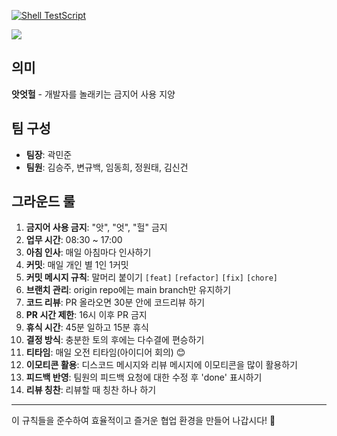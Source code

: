 [![Shell TestScript](https://github.com/kwakmandu/Aut_ut_hul/actions/workflows/testscript.yaml/badge.svg)](https://github.com/kwakmandu/Aut_ut_hul/actions/workflows/testscript.yaml)

<img src="https://capsule-render.vercel.app/api?type=waving&color=auto&height=200&section=header&text=Aht%20ut%20hul&fontSize=90" />

## 의미
**앗엇헐** - 개발자를 놀래키는 금지어 사용 지양

## 팀 구성
- **팀장**: 곽민준
- **팀원**: 김승주, 변규백, 임동희, 정원태, 김신건

## 그라운드 룰
1. **금지어 사용 금지**: "앗", "엇", "헐" 금지
2. **업무 시간**: 08:30 ~ 17:00
3. **아침 인사**: 매일 아침마다 인사하기
4. **커밋**: 매일 개인 별 1인 1커밋
5. **커밋 메시지 규칙**: 말머리 붙이기 `[feat]` `[refactor]` `[fix]` `[chore]`
6. **브랜치 관리**: origin repo에는 main branch만 유지하기
7. **코드 리뷰**: PR 올라오면 30분 안에 코드리뷰 하기
8. **PR 시간 제한**: 16시 이후 PR 금지
9. **휴식 시간**: 45분 일하고 15분 휴식
10. **결정 방식**: 충분한 토의 후에는 다수결에 편승하기
11. **티타임**: 매일 오전 티타임(아이디어 회의) 😊
12. **이모티콘 활용**: 디스코드 메시지와 리뷰 메시지에 이모티콘을 많이 활용하기
13. **피드백 반영**: 팀원의 피드백 요청에 대한 수정 후 'done' 표시하기
14. **리뷰 칭찬**: 리뷰할 때 칭찬 하나 하기

---

이 규칙들을 준수하여 효율적이고 즐거운 협업 환경을 만들어 나갑시다! 🚀
